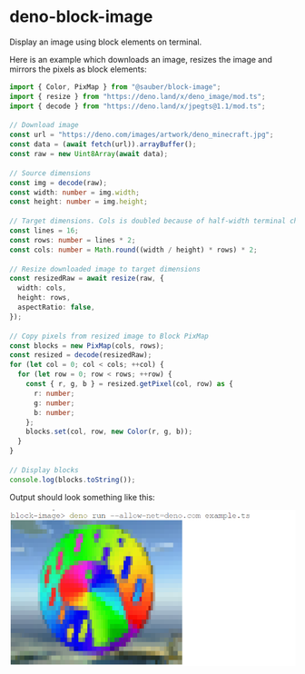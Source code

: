 # deno-block-image

Display an image using block elements on terminal.

Here is an example which downloads an image, resizes the image and mirrors the
pixels as block elements:

```ts
import { Color, PixMap } from "@sauber/block-image";
import { resize } from "https://deno.land/x/deno_image/mod.ts";
import { decode } from "https://deno.land/x/jpegts@1.1/mod.ts";

// Download image
const url = "https://deno.com/images/artwork/deno_minecraft.jpg";
const data = (await fetch(url)).arrayBuffer();
const raw = new Uint8Array(await data);

// Source dimensions
const img = decode(raw);
const width: number = img.width;
const height: number = img.height;

// Target dimensions. Cols is doubled because of half-width terminal chars.
const lines = 16;
const rows: number = lines * 2;
const cols: number = Math.round((width / height) * rows) * 2;

// Resize downloaded image to target dimensions
const resizedRaw = await resize(raw, {
  width: cols,
  height: rows,
  aspectRatio: false,
});

// Copy pixels from resized image to Block PixMap
const blocks = new PixMap(cols, rows);
const resized = decode(resizedRaw);
for (let col = 0; col < cols; ++col) {
  for (let row = 0; row < rows; ++row) {
    const { r, g, b } = resized.getPixel(col, row) as {
      r: number;
      g: number;
      b: number;
    };
    blocks.set(col, row, new Color(r, g, b));
  }
}

// Display blocks
console.log(blocks.toString());
```

Output should look something like this:

![basic terminal Deno image](./examples/example.png)
